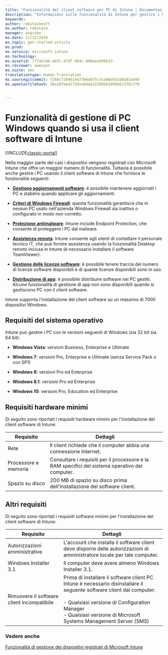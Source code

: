 ```yaml
---
title: "Funzionalità del client software per PC di Intune | Documentazione Microsoft"
description: "Informazioni sulle funzionalità di Intune per gestire i PC Windows con il client software di Intune."
keywords: 
author: robstackmsft
ms.author: robstack
manager: angrobe
ms.date: 11/22/2016
ms.topic: get-started-article
ms.prod: 
ms.service: microsoft-intune
ms.technology: 
ms.assetid: 77fa5c66-a87c-47df-964c-800eea509b33
ms.reviewer: owenyen
ms.suite: ems
translationtype: Human Translation
ms.sourcegitcommit: f268cf29461447306d0f5c3ca06d541d9a03a49d
ms.openlocfilehash: 36a20feed1756ea8dde2230db81099b6c5f8c7f6


---
```


# <a name="windows-pc-management-capabilities-when-you-use-the-intune-software-client"></a>Funzionalità di gestione di PC Windows quando si usa il client software di Intune

[!INCLUDE[classic-portal](../includes/classic-portal.md)]

Nella maggior parte dei casi i dispositivi vengono registrati con Microsoft Intune che offre un maggior numero di funzionalità. Tuttavia è possibile anche gestire i PC usando il client software di Intune che fornisce le funzionalità seguenti:

-   **[Gestione aggiornamenti software](/intune/deploy-use/keep-windows-pcs-up-to-date-with-software-updates-in-microsoft-intune)**: è possibile mantenere aggiornati i PC e stabilire quando applicare gli aggiornamenti.

-   **[Criteri di Windows Firewall](/intune/deploy-use/help-protect-windows-pcs-using-windows-firewall-policies-in-microsoft-intune)**: questa funzionalità garantisce che in nessun PC usato nell'azienda Windows Firewall sia inattivo o configurato in modo non corretto.

-   **[Protezione antimalware](/intune/deploy-use/help-secure-windows-pcs-with-endpoint-protection-for-microsoft-intune)**: Intune include Endpoint Protection, che consente di proteggere i PC dal malware.

-   **[Assistenza remota](/intune/deploy-use/common-windows-pc-management-tasks-with-the-microsoft-intune-computer-client#request-and-provide-remote-assistance-to-windows-pcs-that-use-the-intune-client-software )**: Intune consente agli utenti di contattare il personale tecnico IT, che può fornire assistenza usando la funzionalità Desktop remoto inclusa in Intune (è necessario installare il software TeamViewer).

-   **[Gestione delle licenze software](/intune/deploy-use/manage-license-agreements-for-windows-pc-software-in-microsoft-intune)**: è possibile tenere traccia del numero di licenze software disponibili e di quante licenze disponibili sono in uso.
-   **[Distribuzione di app](/intune/deploy-use/add-apps-for-windows-pcs-in-microsoft-intune)**: è possibile distribuire software nei PC gestiti. Alcune funzionalità di gestione di app non sono disponibili quando si gestiscono PC con il client software.


Intune supporta l'installazione del client software su un massimo di 7000 dispositivi Windows.

## <a name="operating-system-requirements"></a>Requisiti del sistema operativo
Intune può gestire i PC con le versioni seguenti di Windows (sia 32 bit sia 64 bit):


-   **Windows Vista**: versioni Business, Enterprise e Ultimate

-   **Windows 7**: versioni Pro, Enterprise e Ultimate (senza Service Pack o con SP1)

-   **Windows 8**: versioni Pro ed Enterprise

-   **Windows 8.1**: versioni Pro ed Enterprise

- **Windows 10**: versioni Pro, Education ed Enterprise


## <a name="minimum-hardware-requirements"></a>Requisiti hardware minimi
Di seguito sono riportati i requisiti hardware minimi per l'installazione del client software di Intune:

|Requisito|Dettagli|
|---------------|--------------------|
|Rete|Il client richiede che il computer abbia una connessione Internet.|
|Processore e memoria|Consultare i requisiti per il processore e la RAM specifici del sistema operativo del computer.|
|Spazio su disco|200 MB di spazio su disco prima dell'installazione del software client.|

## <a name="further-requirements"></a>Altri requisiti
Di seguito sono riportati i requisiti software minimi per l'installazione del client software di Intune:

|Requisito|Dettagli|
|---------------|--------------------|
|Autorizzazioni amministrative|L'account che installa il software client deve disporre delle autorizzazioni di amministratore locale per tale computer.|
|Windows Installer 3.1|Il computer deve avere almeno Windows Installer 3.1.|
|Rimuovere il software client incompatibile|Prima di installare il software client PC Intune è necessario disinstallare il seguente software client dal computer:<br /><br />-   Qualsiasi versione di Configuration Manager<br />-   Qualsiasi versione di Microsoft Systems Management Server (SMS)|

### <a name="see-also"></a>Vedere anche
[Funzionalità di gestione dei dispositivi registrati di Microsoft Intune](./mobile-device-management-capabilities-in-microsoft-intune.md)



<!--HONumber=Dec16_HO3-->



